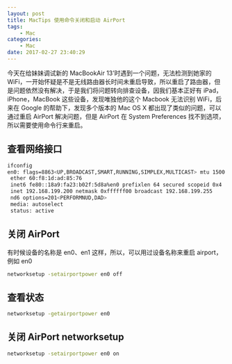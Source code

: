 ```yaml
---
layout: post
title: MacTips 使用命令关闭和启动 AirPort
tags: 
    - Mac
categories: 
    - Mac
date: 2017-02-27 23:40:29
---
```


今天在给妹妹调试新的 MacBookAir 13’时遇到一个问题，无法检测到她家的 WiFi，一开始怀疑是不是无线路由器长时间未重启导致，所以重启了路由器，但是问题依然没有解决，于是我们将问题转向排查设备，因我们基本正好有 iPad，iPhone，MacBook 这些设备，发现唯独他的这个 Macbook 无法识别 WiFi，后来在 Google 的帮助下，发现多个版本的 Mac OS X 都出现了类似的问题，可以通过重启 AirPort 解决问题，但是 AirPort 在 System Preferences 找不到选项，所以需要使用命令行来重启。

## 查看网络接口

```bash
ifconfig
en0: flags=8863<UP,BROADCAST,SMART,RUNNING,SIMPLEX,MULTICAST> mtu 1500
 ether 60:f8:1d:ad:85:76
 inet6 fe80::18a9:fa23:b02f:5d8a%en0 prefixlen 64 secured scopeid 0x4
 inet 192.168.199.200 netmask 0xffffff00 broadcast 192.168.199.255
 nd6 options=201<PERFORMNUD,DAD>
 media: autoselect
 status: active
```

## 关闭 AirPort

有时候设备的名称是 en0、en1 这样，所以，可以用过设备名称来重启 airport，例如 en0

```bash
networksetup -setairportpower en0 off
```

## 查看状态

```bash
networksetup -getairportpower en0
```

## 关闭 AirPort networksetup

```bash
networksetup -setairportpower en0 on
```
